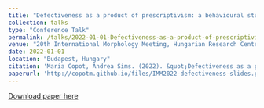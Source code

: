 ```yaml
---
title: "Defectiveness as a product of prescriptivism: a behavioural study"
collection: talks
type: "Conference Talk"
permalink: /talks/2022-01-01-Defectiveness-as-a-product-of-prescriptivism-a-beh
venue: "20th International Morphology Meeting, Hungarian Research Centre for Linguistics, Budapest, Hungary"
date: 2022-01-01
location: "Budapest, Hungary"
citation: 'Maria Copot, Andrea Sims. (2022). &quot;Defectiveness as a product of prescriptivism: a behavioural study&quot;. 20th International Morphology Meeting, Hungarian Research Centre for Linguistics, Budapest, Hungary.'
paperurl: 'http://copotm.github.io/files/IMM2022-defectiveness-slides.pdf'
---
```


[Download paper here](http://copotm.github.io/files/IMM2022-defectiveness-slides.pdf)
